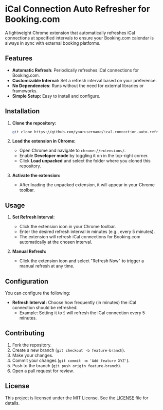 # iCal Connection Auto Refresher for Booking.com

A lightweight Chrome extension that automatically refreshes iCal connections at specified intervals to ensure your Booking.com calendar is always in sync with external booking platforms.

## Features

-   **Automatic Refresh:** Periodically refreshes iCal connections for Booking.com.
-   **Customizable Interval:** Set a refresh interval based on your preference.
-   **No Dependencies:** Runs without the need for external libraries or frameworks.
-   **Simple Setup:** Easy to install and configure.

## Installation

1. **Clone the repository:**

    ```bash
    git clone https://github.com/yourusername/ical-connection-auto-refresher.git
    ```

2. **Load the extension in Chrome:**

    - Open Chrome and navigate to `chrome://extensions/`.
    - Enable **Developer mode** by toggling it on in the top-right corner.
    - Click **Load unpacked** and select the folder where you cloned this repository.

3. **Activate the extension:**
    - After loading the unpacked extension, it will appear in your Chrome toolbar.

## Usage

1. **Set Refresh Interval:**

    - Click the extension icon in your Chrome toolbar.
    - Enter the desired refresh interval in minutes (e.g., every 5 minutes).
    - The extension will refresh iCal connections for Booking.com automatically at the chosen interval.

2. **Manual Refresh:**
    - Click the extension icon and select "Refresh Now" to trigger a manual refresh at any time.

## Configuration

You can configure the following:

-   **Refresh Interval:** Choose how frequently (in minutes) the iCal connection should be refreshed.
    -   Example: Setting it to `5` will refresh the iCal connection every 5 minutes.

## Contributing

1. Fork the repository.
2. Create a new branch (`git checkout -b feature-branch`).
3. Make your changes.
4. Commit your changes (`git commit -m 'Add feature XYZ'`).
5. Push to the branch (`git push origin feature-branch`).
6. Open a pull request for review.

## License

This project is licensed under the MIT License. See the [LICENSE](LICENSE) file for details.

```

```
